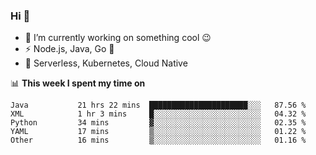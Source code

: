 ### Hi 👋

<!--
**nodejh/nodejh** is a ✨ _special_ ✨ repository because its `README.md` (this file) appears on your GitHub profile.

Here are some ideas to get you started:

- 🔭 I’m currently working on ...
- 🌱 I’m currently learning ...
- 👯 I’m looking to collaborate on ...
- 🤔 I’m looking for help with ...
- 💬 Ask me about ...
- 📫 How to reach me: ...
- 😄 Pronouns: ...
- ⚡ Fun fact: ...
-->

- 🔭 I’m currently working on something cool :wink:
- ⚡ Node.js, Java, Go :thought_balloon:
- 🤖 Serverless, Kubernetes, Cloud Native

📊 **This week I spent my time on**

<!--START_SECTION:waka-->

```text
Java           21 hrs 22 mins  ██████████████████████░░░   87.56 %
XML            1 hr 3 mins     █░░░░░░░░░░░░░░░░░░░░░░░░   04.32 %
Python         34 mins         ▓░░░░░░░░░░░░░░░░░░░░░░░░   02.35 %
YAML           17 mins         ▒░░░░░░░░░░░░░░░░░░░░░░░░   01.22 %
Other          16 mins         ▒░░░░░░░░░░░░░░░░░░░░░░░░   01.16 %
```

<!--END_SECTION:waka-->


<!--
:traffic_light: **Visitors**

![visitors](https://visitor-badge.glitch.me/badge?page_id=nodejh.nodejh)
-->
